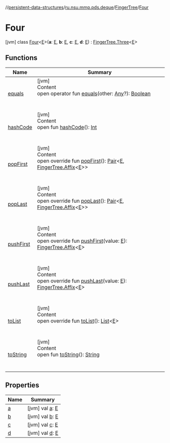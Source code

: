 //[persistent-data-structures](../../../index.md)/[ru.nsu.mmp.pds.deque](../../index.md)/[FingerTree](../index.md)/[Four](index.md)



# Four  
 [jvm] class [Four](index.md)<[E](index.md)>(**a**: [E](index.md), **b**: [E](index.md), **c**: [E](index.md), **d**: [E](index.md)) : [FingerTree.Three](../-three/index.md)<[E](index.md)>    


## Functions  
  
|  Name|  Summary| 
|---|---|
| <a name="kotlin/Any/equals/#kotlin.Any?/PointingToDeclaration/"></a>[equals](../../../ru.nsu.mmp.pds.map/-persistent-map/index.md#%5Bkotlin%2FAny%2Fequals%2F%23kotlin.Any%3F%2FPointingToDeclaration%2F%5D%2FFunctions%2F-1222835552)| <a name="kotlin/Any/equals/#kotlin.Any?/PointingToDeclaration/"></a>[jvm]  <br>Content  <br>open operator fun [equals](../../../ru.nsu.mmp.pds.map/-persistent-map/index.md#%5Bkotlin%2FAny%2Fequals%2F%23kotlin.Any%3F%2FPointingToDeclaration%2F%5D%2FFunctions%2F-1222835552)(other: [Any](https://kotlinlang.org/api/latest/jvm/stdlib/kotlin/-any/index.html)?): [Boolean](https://kotlinlang.org/api/latest/jvm/stdlib/kotlin/-boolean/index.html)  <br><br><br>
| <a name="kotlin/Any/hashCode/#/PointingToDeclaration/"></a>[hashCode](../../../ru.nsu.mmp.pds.map/-persistent-map/index.md#%5Bkotlin%2FAny%2FhashCode%2F%23%2FPointingToDeclaration%2F%5D%2FFunctions%2F-1222835552)| <a name="kotlin/Any/hashCode/#/PointingToDeclaration/"></a>[jvm]  <br>Content  <br>open fun [hashCode](../../../ru.nsu.mmp.pds.map/-persistent-map/index.md#%5Bkotlin%2FAny%2FhashCode%2F%23%2FPointingToDeclaration%2F%5D%2FFunctions%2F-1222835552)(): [Int](https://kotlinlang.org/api/latest/jvm/stdlib/kotlin/-int/index.html)  <br><br><br>
| <a name="ru.nsu.mmp.pds.deque/FingerTree.Four/popFirst/#/PointingToDeclaration/"></a>[popFirst](pop-first.md)| <a name="ru.nsu.mmp.pds.deque/FingerTree.Four/popFirst/#/PointingToDeclaration/"></a>[jvm]  <br>Content  <br>open override fun [popFirst](pop-first.md)(): [Pair](https://kotlinlang.org/api/latest/jvm/stdlib/kotlin/-pair/index.html)<[E](index.md), [FingerTree.Affix](../-affix/index.md)<[E](index.md)>>  <br><br><br>
| <a name="ru.nsu.mmp.pds.deque/FingerTree.Four/popLast/#/PointingToDeclaration/"></a>[popLast](pop-last.md)| <a name="ru.nsu.mmp.pds.deque/FingerTree.Four/popLast/#/PointingToDeclaration/"></a>[jvm]  <br>Content  <br>open override fun [popLast](pop-last.md)(): [Pair](https://kotlinlang.org/api/latest/jvm/stdlib/kotlin/-pair/index.html)<[E](index.md), [FingerTree.Affix](../-affix/index.md)<[E](index.md)>>  <br><br><br>
| <a name="ru.nsu.mmp.pds.deque/FingerTree.Four/pushFirst/#TypeParam(bounds=[kotlin.Any?])/PointingToDeclaration/"></a>[pushFirst](push-first.md)| <a name="ru.nsu.mmp.pds.deque/FingerTree.Four/pushFirst/#TypeParam(bounds=[kotlin.Any?])/PointingToDeclaration/"></a>[jvm]  <br>Content  <br>open override fun [pushFirst](push-first.md)(value: [E](index.md)): [FingerTree.Affix](../-affix/index.md)<[E](index.md)>  <br><br><br>
| <a name="ru.nsu.mmp.pds.deque/FingerTree.Four/pushLast/#TypeParam(bounds=[kotlin.Any?])/PointingToDeclaration/"></a>[pushLast](push-last.md)| <a name="ru.nsu.mmp.pds.deque/FingerTree.Four/pushLast/#TypeParam(bounds=[kotlin.Any?])/PointingToDeclaration/"></a>[jvm]  <br>Content  <br>open override fun [pushLast](push-last.md)(value: [E](index.md)): [FingerTree.Affix](../-affix/index.md)<[E](index.md)>  <br><br><br>
| <a name="ru.nsu.mmp.pds.deque/FingerTree.Four/toList/#/PointingToDeclaration/"></a>[toList](to-list.md)| <a name="ru.nsu.mmp.pds.deque/FingerTree.Four/toList/#/PointingToDeclaration/"></a>[jvm]  <br>Content  <br>open override fun [toList](to-list.md)(): [List](https://kotlinlang.org/api/latest/jvm/stdlib/kotlin.collections/-list/index.html)<[E](index.md)>  <br><br><br>
| <a name="kotlin/Any/toString/#/PointingToDeclaration/"></a>[toString](../../../ru.nsu.mmp.pds.map/-persistent-map/index.md#%5Bkotlin%2FAny%2FtoString%2F%23%2FPointingToDeclaration%2F%5D%2FFunctions%2F-1222835552)| <a name="kotlin/Any/toString/#/PointingToDeclaration/"></a>[jvm]  <br>Content  <br>open fun [toString](../../../ru.nsu.mmp.pds.map/-persistent-map/index.md#%5Bkotlin%2FAny%2FtoString%2F%23%2FPointingToDeclaration%2F%5D%2FFunctions%2F-1222835552)(): [String](https://kotlinlang.org/api/latest/jvm/stdlib/kotlin/-string/index.html)  <br><br><br>


## Properties  
  
|  Name|  Summary| 
|---|---|
| <a name="ru.nsu.mmp.pds.deque/FingerTree.Four/a/#/PointingToDeclaration/"></a>[a](index.md#%5Bru.nsu.mmp.pds.deque%2FFingerTree.Four%2Fa%2F%23%2FPointingToDeclaration%2F%5D%2FProperties%2F-1222835552)| <a name="ru.nsu.mmp.pds.deque/FingerTree.Four/a/#/PointingToDeclaration/"></a> [jvm] val [a](index.md#%5Bru.nsu.mmp.pds.deque%2FFingerTree.Four%2Fa%2F%23%2FPointingToDeclaration%2F%5D%2FProperties%2F-1222835552): [E](index.md)   <br>
| <a name="ru.nsu.mmp.pds.deque/FingerTree.Four/b/#/PointingToDeclaration/"></a>[b](index.md#%5Bru.nsu.mmp.pds.deque%2FFingerTree.Four%2Fb%2F%23%2FPointingToDeclaration%2F%5D%2FProperties%2F-1222835552)| <a name="ru.nsu.mmp.pds.deque/FingerTree.Four/b/#/PointingToDeclaration/"></a> [jvm] val [b](index.md#%5Bru.nsu.mmp.pds.deque%2FFingerTree.Four%2Fb%2F%23%2FPointingToDeclaration%2F%5D%2FProperties%2F-1222835552): [E](index.md)   <br>
| <a name="ru.nsu.mmp.pds.deque/FingerTree.Four/c/#/PointingToDeclaration/"></a>[c](index.md#%5Bru.nsu.mmp.pds.deque%2FFingerTree.Four%2Fc%2F%23%2FPointingToDeclaration%2F%5D%2FProperties%2F-1222835552)| <a name="ru.nsu.mmp.pds.deque/FingerTree.Four/c/#/PointingToDeclaration/"></a> [jvm] val [c](index.md#%5Bru.nsu.mmp.pds.deque%2FFingerTree.Four%2Fc%2F%23%2FPointingToDeclaration%2F%5D%2FProperties%2F-1222835552): [E](index.md)   <br>
| <a name="ru.nsu.mmp.pds.deque/FingerTree.Four/d/#/PointingToDeclaration/"></a>[d](d.md)| <a name="ru.nsu.mmp.pds.deque/FingerTree.Four/d/#/PointingToDeclaration/"></a> [jvm] val [d](d.md): [E](index.md)   <br>

